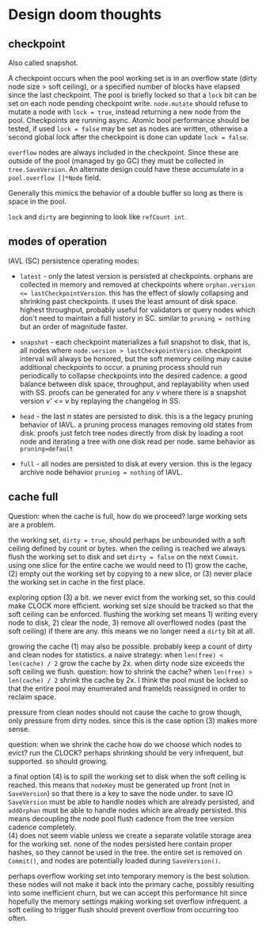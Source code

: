 # Design doom thoughts

## checkpoint

Also called snapshot.

A checkpoint occurs when the pool working set is in an overflow state (dirty node size > soft ceiling),
or a specified number of blocks have elapsed since the last checkpoint.  The pool is briefly locked so
that a `lock` bit can be set on each node pending checkpoint write.  `node.mutate` should refuse to
mutate a node with `lock = true`, instead returning a new node from the pool. Checkpoints are running
async.  Atomic bool performance should be tested, if used `lock = false` may be set as nodes are written,
otherwise a second global lock after the checkpoint is done can update `lock = false`.

`overflow` nodes are always included in the checkpoint.  Since these are outside of the pool (managed by
go GC) they must be collected in `tree.SaveVersion`.  An alternate design could have these accumulate in
a `pool.overflow []*Node` field.

Generally this mimics the behavior of a double buffer so long as there is space in the pool.

`lock` and `dirty` are beginning to look like `refCount int`.

## modes of operation

IAVL (SC) persistence operating modes:

- `latest` - only the latest version is persisted at checkpoints. orphans are collected in memory and
  removed at checkpoints where `orphan.version <= lastCheckpointVersion`. this has the effect of slowly
  collapsing and shrinking past checkpoints. it uses the least amount of disk space. highest throughput,
  probably useful for validators or query nodes which don't need to maintain a full history in SC. similar
  to `pruning = nothing` but an order of magnitude faster.

- `snapshot` - each checkpoint materializes a full snapshot to disk, that is, all nodes where
  `node.version > lastCheckpointVersion`. checkpoint interval will always be honored, but the soft memory
  ceiling may cause additional checkpoints to occur. a pruning process should run periodically to collapse
  checkpoints into the desired cadence. a good balance between disk space, throughput, and replayability
  when used with SS. proofs can be generated for any _v_ where there is a snapshot version _v' <= v_ by
  replaying the changelog in SS.

- `head` - the last _n_ states are persisted to disk. this is a the legacy pruning behavior of IAVL. a
  pruning process manages removing old states from disk. proofs just fetch tree nodes directly from disk by
  loading a root node and iterating a tree with one disk read per node.  same behavior as `pruning=default`

- `full` - all nodes are persisted to disk at every version. this is the legacy archive node behavior
  `pruning = nothing` of IAVL.

## cache full

Question: when the cache is full, how do we proceed? large working sets are a problem.

the working set, `dirty = true`, should perhaps be unbounded with a soft ceiling defined by count or bytes.
when the ceiling is reached we always flush the working set to disk and set `dirty = false` on the next
`Commit`.   using one slice for the entire cache we would need to (1) grow the cache, (2) empty out the
working set by copying to a new slice, or (3) never place the working set in cache in the first place.

exploring option (3) a bit.  we never evict from the working set, so this could make CLOCK more efficient.
working set size should be tracked so that the soft ceiling can be enforced.  flushing the working set
means 1) writing every node to disk, 2) clear the node, 3) remove all overflowed nodes (past the soft
ceiling) if there are any.  this means we no longer need a `dirty` bit at all.

growing the cache (1) may also be possible.  probably keep a count of dirty and clean nodes for statistics.
a naive strategy: when `len(free) < len(cache) / 2` grow the cache by 2x.  when dirty node size exceeds
the soft ceiling we flush.  question: how to shrink the cache?  when `len(free) > len(cache) / 2` shrink
the cache by 2x.  I think the pool must be locked so that the entire pool may enumerated and frameIds
reassigned in order to reclaim space.

pressure from clean nodes should not cause the cache to grow though, only pressure from dirty nodes.
since this is the case option (3) makes more sense.

question: when we shrink the cache how do we choose which nodes to evict? run the CLOCK? perhaps shrinking
should be very infrequent, but supported. so should growing.

a final option (4) is to spill the working set to disk when the soft ceiling is reached.  this means that
`nodeKey` must be generated up front (not in `SaveVersion`) so that there is a key to save the node under.
to save IO `SaveVersion` must be able to handle nodes which are already persisted, and `addOrphan` must be
able to handle nodes which are already persisted.  this means decoupling the node pool flush cadence from
the tree version cadence completely.  
(4) does not seem viable unless we create a separate volatile storage area for the working set. none
of the nodes persisted here contain proper hashes, so they cannot be used in the tree.  the entire set is
removed on `Commit()`, and nodes are potentially loaded during `SaveVersion()`.

perhaps overflow working set into temporary memory is the best solution.  these nodes will not make it
back into the primary cache, possibly resulting into some inefficient churn, but we can accept this
performance hit since hopefully the memory settings making working set overflow infrequent. a soft ceiling
to trigger flush should prevent overflow from occurring too often.
